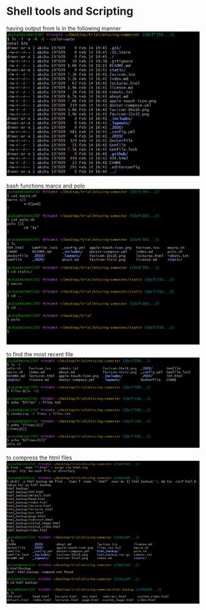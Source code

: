 # Shell tools and Scripting

having output from ls in the following manner<br>
![alt text](../images/image-14.png)<br>

bash functions marco and polo<br>
![alt text](../images/image-15.png)<br>

to find the most recent file<br>
![alt text](../images/image-16.png)<br>

to compress the html files<br>
![alt text](../images/image-17.png)<br>
